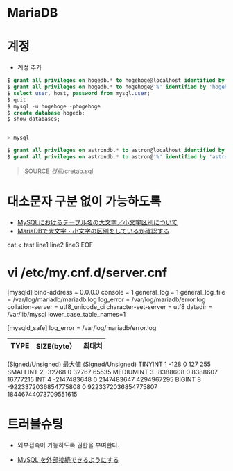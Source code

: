 # MariaDB
# 계정
* 계정 추가
```sql
$ grant all privileges on hogedb.* to hogehoge@localhost identified by 'hogehoge';
$ grant all privileges on hogedb.* to hogehoge@'%' identified by 'hogehoge';
$ select user, host, password from mysql.user;
$ quit
$ mysql -u hogehoge -phogehoge
$ create database hogedb;
$ show databases;


> mysql

$ grant all privileges on astrondb.* to astron@localhost identified by 'astron';
$ grant all privileges on astrondb.* to astron@'%' identified by 'astron';

```

> SOURCE $경로$/cretab.sql

# 대소문자 구분 없이 가능하도록 
- [MySQLにおけるテーブル名の大文字／小文字区別について](https://wd3ie.hatenadiary.org/entry/20110309/1299647373)
- [MariaDBで大文字・小文字の区別をしているか確認する](http://osprey-jp.hatenablog.com/entry/2017/06/02/092419)


cat <<EOF > test
line1
line2
line3
EOF
# vi  /etc/my.cnf.d/server.cnf
[mysqld]
bind-address = 0.0.0.0
console = 1
general_log = 1
general_log_file = /var/log/mariadb/mariadb.log
log_error = /var/log/mariadb/error.log
collation-server = utf8_unicode_ci
character-set-server = utf8
datadir = /var/lib/mysql
lower_case_table_names=1

[mysqld_safe]
log_error = /var/log/mariadb/error.log


|TYPE|SIZE(byte）|최대치
|-|-|-|
(Signed/Unsigned)	最大値
(Signed/Unsigned)
TINYINT	1	-128
0	127
255
SMALLINT	2	-32768
0	32767
65535
MEDIUMINT	3	-8388608
0	8388607
16777215
INT	4	-2147483648
0	2147483647
4294967295
BIGINT	8	-9223372036854775808
0	9223372036854775807
18446744073709551615

# 트러블슈팅
* 외부접속이 가능하도록 권한을 부여한다.
- [MySQL を外部接続できるようにする](http://yosugi.hatenablog.jp/entry/2013/06/23/185240)